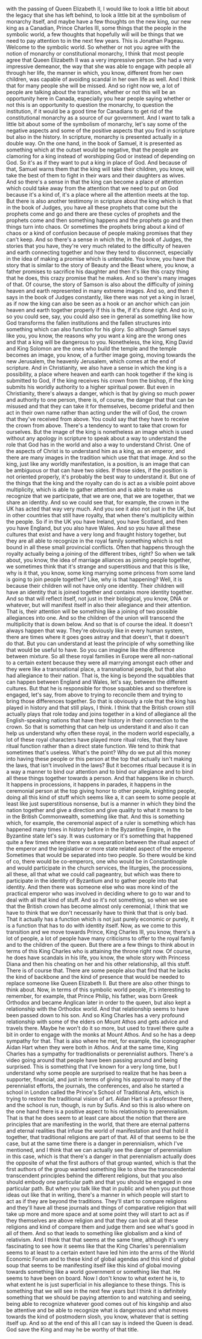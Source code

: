  with the passing of Queen Elizabeth II, I would like to look a little bit about the legacy that she has left behind, to look a little bit at the symbolism of monarchy itself, and maybe have a few thoughts on the new king, our new king as a Canadian, Prince Charles III, some things that the people in the symbolic world, a few thoughts that hopefully will will be things that we need to pay attention to in the next few years. This is Jonathan Pageau. Welcome to the symbolic world. So whether or not you agree with the notion of monarchy or constitutional monarchy, I think that most people agree that Queen Elizabeth II was a very impressive person. She had a very impressive demeanor, the way that she was able to engage with people all through her life, the manner in which, you know, different from her own children, was capable of avoiding scandal in her own life as well. And I think that for many people she will be missed. And so right now we, a lot of people are talking about the transition, whether or not this will be an opportunity here in Canada, especially you hear people saying whether or not this is an opportunity to question the monarchy, to question the institution, if it would be a good time for Canadians to get rid of the constitutional monarchy as a source of our government. And I want to talk a little bit about some of the symbolism of monarchy, let's say some of the negative aspects and some of the positive aspects that you find in scripture but also in the history. In scripture, monarchy is presented actually in a double way. On the one hand, in the book of Samuel, it is presented as something which at the outset would be negative, that the people are clamoring for a king instead of worshipping God or instead of depending on God. So it's as if they want to put a king in place of God. And because of that, Samuel warns them that the king will take their children, you know, will take the best of them to fight in their wars and their daughters as wives. And so there's a sense in that the king can become a place of attention which could take away from the attention that we need to put on God because it's a kind of, it's a place where all the attention meets at the top. But there is also another testimony in scripture about the king which is that in the book of Judges, you have all these prophets that come but the prophets come and go and there are these cycles of prophets and the prophets come and then something happens and the prophets go and then things turn into chaos. Or sometimes the prophets bring about a kind of chaos or a kind of confusion because of people making promises that they can't keep. And so there's a sense in which the, in the book of Judges, the stories that you have, they're very much related to the difficulty of heaven and earth connecting together and how they tend to disconnect, especially in the idea of making a promise which is untenable. You know, you have that story that is similar to the story of Beauty and the Beast where, you know, a father promises to sacrifice his daughter and then it's like this crazy thing that he does, this crazy promise that he makes. And so there's many images of that. Of course, the story of Samson is also about the difficulty of joining heaven and earth represented in many extreme images. And so, and then it says in the book of Judges constantly, like there was not yet a king in Israel, as if now the king can also be seen as a hook or an anchor which can join heaven and earth together properly if this is the, if it's done right. And so in, so you could see, say, you could also see in general as something like how God transforms the fallen institutions and the fallen structures into something which can also function for his glory. So although Samuel says like you, you know, the reasons why you want a king are the wrong ones and that a king will be dangerous to you. Nonetheless, the king, King David and King Solomon are the ones who build the temple and the temple becomes an image, you know, of a further image going, moving towards the new Jerusalem, the heavenly Jerusalem, which comes at the end of scripture. And in Christianity, we also have a sense in which the king is a possibility, a place where heaven and earth can hook together if the king is submitted to God, if the king receives his crown from the bishop, if the king submits his worldly authority to a higher spiritual power. But even in Christianity, there's always a danger, which is that by giving so much power and authority to one person, there is, of course, the danger that that can be misused and that they can take it for themselves, become prideful and then act in their own name rather than acting under the will of God, the crown that they've received from above. You could say that they have to receive the crown from above. There's a tendency to want to take that crown for ourselves. But the image of the king is nonetheless an image which is used without any apology in scripture to speak about a way to understand the role that God has in the world and also a way to understand Christ. One of the aspects of Christ is to understand him as a king, as an emperor, and there are many images in the tradition which use that that image. And so the king, just like any worldly manifestation, is a position, is an image that can be ambiguous or that can have two sides. If those sides, if the position is not oriented properly, it's probably the best way to understand it. But one of the things that the king and the royalty can do is act as a visible point above multiplicity, which is able to gather attention and is able to make us recognize that we participate, that we are one, that we are together, that we share an identity. And so we could see that, for example, the crown in the UK has acted that way very much. And you see it also not just in the UK, but in other countries that still have royalty, that when there's multiplicity within the people. So if in the UK you have Ireland, you have Scotland, and then you have England, but you also have Wales. And so you have all these cultures that exist and have a very long and fraught history together, but they are all able to recognize in the royal family something which is not bound in all these small provincial conflicts. Often that happens through the royalty actually being a joining of the different tribes, right? So when we talk about, you know, the idea of marriage alliances as joining people together, we sometimes think that it's strange and superstitious and that this is like, why is it that, you know, some king marrying some princess from some land is going to join people together? Like, why is that happening? Well, it is because their children will not have only one identity. Their children will have an identity that is joined together and contains more identity together. And so that will reflect itself, not just in their biological, you know, DNA or whatever, but will manifest itself in also their allegiance and their attention. That is, their attention will be something like a joining of two possible allegiances into one. And so the children of the union will transcend the multiplicity that is down below. And so that is of course the ideal. It doesn't always happen that way. They're obviously like in every human system, there are times where it goes goes astray and that doesn't, that it doesn't do that. But you can understand at least the principle of why something like that would be useful to have. So you can imagine like the difference between mixture. So all these royal families in Europe were all non-national to a certain extent because they were all marrying amongst each other and they were like a transnational place, a transnational people, but that also had allegiance to their nation. That is, the king is beyond the squabbles that can happen between England and Wales, let's say, between the different cultures. But that he is responsible for those squabbles and so therefore is engaged, let's say, from above to trying to reconcile them and trying to bring those differences together. So that is obviously a role that the king has played in history and that still plays, I think. I think that the British crown still actually plays that role today and joins together in a kind of allegiance all the English-speaking nations that have their history in their connection to the crown. So that is something that can help us understand it and also it can help us understand why often these royal, in the modern world especially, a lot of these royal characters have played more ritual roles, that they have ritual function rather than a direct state function. We tend to think that sometimes that's useless. What's the point? Why do we put all this money into having these people or this person at the top that actually isn't making the laws, that isn't involved in the laws? But it becomes ritual because it is in a way a manner to bind our attention and to bind our allegiance and to bind all these things together towards a person. And that happens like in church. It happens in processions, it happens in parades, it happens in the ceremonial person at the top giving honor to other people, knighting people, doing all this kind of stuff which seems like a, it can seem to some people at least like just superstitious nonsense, but is a manner in which they bind the nation together and give a direction and give quality to what it means to be in the British Commonwealth, something like that. And this is something which, for example, the ceremonial aspect of a ruler is something which has happened many times in history before in the Byzantine Empire, in the Byzantine state let's say. It was customary or it's something that happened quite a few times where there was a separation between the ritual aspect of the emperor and the legislative or more state related aspect of the emperor. Sometimes that would be separated into two people. So there would be kind of co, there would be co-emperors, one who would be in Constantinople and would participate in the church services, the liturgies, the processions, all these, all that what we could call pageantry, but which was there to participate in the identity of Byzantium and to gather people into that identity. And then there was someone else who was more kind of the practical emperor who was involved in deciding where to go to war and to deal with all that kind of stuff. And so it's not something, so when we see that the British crown has become almost only ceremonial, I think that we have to think that we don't necessarily have to think that that is only bad. That it actually has a function which is not just purely economic or purely, it is a function that has to do with identity itself. Now, as we come to this transition and we move towards Prince, King Charles III, you know, there's a lot of people, a lot of people have many criticisms to offer to the royal family and to the children of the queen. But there are a few things to think about in terms of this King Charles who is attaining the throne right now. Of course, he does have scandals in his life, you know, the whole story with Princess Diana and then his cheating on her and his other relationship, all this stuff. There is of course that. There are some people also that find that he lacks the kind of backbone and the kind of presence that would be needed to replace someone like Queen Elizabeth II. But there are also other things to think about. Now, in terms of this symbolic world people, it's interesting to remember, for example, that Prince Philip, his father, was born Greek Orthodox and became Anglican later in order to the queen, but also kept a relationship with the Orthodox world. And that relationship seems to have been passed down to his son. And so King Charles has a very profound relationship with some of the elders on Mount Athos and gets advice and travels there. Maybe he won't do it so more, but used to travel there quite a bit in order to engage with the monks at Mount Athos. And so he has a deep sympathy for that. That is also where he met, for example, the iconographer Aidan Hart when they were both in Athos. And at the same time, King Charles has a sympathy for traditionalists or perennialist authors. There's a video going around that people have been passing around and being surprised. This is something that I've known for a very long time, but I understand why some people are surprised to realize that he has been a supporter, financial, and just in terms of giving his approval to many of the perennialist efforts, the journals, the conferences, and also he started a school in London called the Prince's School of Traditional Arts, which is trying to restore the traditional vision of art. Aidan Hart is a professor there, and the school is run, though, is run by Sufis. And so this is also where on the one hand there is a positive aspect to his relationship to perennialism. That is that he does seem to at least care about the notion that there are principles that are manifesting in the world, that there are eternal patterns and eternal realities that infuse the world of manifestation and that hold it together, that traditional religions are part of that. All of that seems to be the case, but at the same time there is a danger in perennialism, which I've mentioned, and I think that we can actually see the danger of perennialism in this case, which is that there's a danger in that perennialism actually does the opposite of what the first authors of that group wanted, which is that the first authors of the group wanted something like to show the transcendental transcendent principles behind the different religions, but that you also should embody one particular path and that you should be engaged in one particular path. But when you talk like that in public and when you put those ideas out like that in writing, there's a manner in which people will start to act as if they are beyond the traditions. They'll start to compare religions and they'll have all these journals and things of comparative religion that will take up more and more space and at some point they will start to act as if they themselves are above religion and that they can look at all these religions and kind of compare them and judge them and see what's good in all of them. And so that leads to something like globalism and a kind of relativism. And I think that that seems at the same time, although it's very fascinating to see how it seems like that the King Charles's perennialism seems to at least to a certain extent have led him into the arms of the World Economic Forum and to these kind of global agendas and this kind of global soup that seems to be manifesting itself like this kind of global moving towards something like a world government or something like that. He seems to have been on board. Now I don't know to what extent he is, to what extent he is just superficial in his allegiance to these things. This is something that we will see in the next few years but I think it is definitely something that we should be paying attention to and watching and seeing, being able to recognize whatever good comes out of his kingship and also be attentive and be able to recognize what is dangerous and what moves towards the kind of postmodern slosh, you know, whatever that is setting itself up. And so at the end of this all I can say is indeed the Queen is dead. God save the King and may he be worthy of that title.